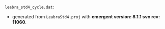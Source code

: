 `leabra_std4_cycle.dat`:
* generated from `LeabraStd4.proj` with **emergent version: 8.1.1 svn rev: 11060**.
